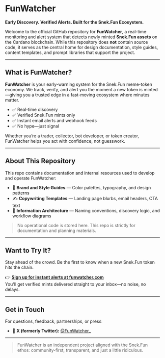 # FunWatcher

**Early Discovery. Verified Alerts. Built for the Snek.Fun Ecosystem.**

Welcome to the official GitHub repository for **FunWatcher**, a real-time monitoring and alert system that detects newly minted **Snek.Fun assets** on the Cardano blockchain. While this repository does **not** contain source code, it serves as the central home for design documentation, style guides, content templates, and prompt libraries that support the project.

---

## What is FunWatcher?

**FunWatcher** is your early-warning system for the Snek.Fun meme-token economy. We track, verify, and alert you the moment a new token is minted—giving you a trusted edge in a fast-moving ecosystem where minutes matter.

- ✅ Real-time discovery  
- ✅ Verified Snek.Fun mints only  
- ✅ Instant email alerts and webhook feeds  
- ✅ No hype—just signal

Whether you’re a trader, collector, bot developer, or token creator, FunWatcher helps you act with confidence, not guesswork.

---

## About This Repository

This repo contains documentation and internal resources used to develop and operate FunWatcher:

- 🎨 **Brand and Style Guides** — Color palettes, typography, and design patterns  
- ✍️ **Copywriting Templates** — Landing page blurbs, email headers, CTA text  
- 📐 **Information Architecture** — Naming conventions, discovery logic, and workflow diagrams

> No operational code is stored here. This repo is strictly for documentation and planning materials.

---

## Want to Try It?

Stay ahead of the crowd. Be the first to know when a new Snek.Fun token hits the chain.

👉 [**Sign up for instant alerts at funwatcher.com**](https://funwatcher.com)  
You'll get verified mints delivered straight to your inbox—no noise, no delays.

---

## Get in Touch

For questions, feedback, partnerships, or press:

- 🐍 **X (formerly Twitter):** [@FunWatcher_](https://x.com/FunWatcher_)

---

> FunWatcher is an independent project aligned with the Snek.Fun ethos: community-first, transparent, and just a little ridiculous.
